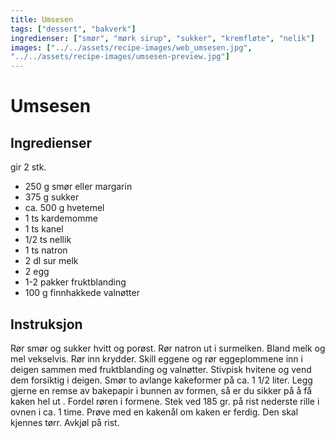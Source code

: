 ```yaml
---
title: Umsesen
tags: ["dessert", "bakverk"]
ingredienser: ["smør", "mørk sirup", "sukker", "kremfløte", "nelik"]
images: ["../../assets/recipe-images/web_umsesen.jpg",
"../../assets/recipe-images/umsesen-preview.jpg"]
---
```


# Umsesen

## Ingredienser

gir 2 stk.

- 250 g smør eller margarin
- 375 g sukker
- ca. 500 g hvetemel
- 1 ts kardemomme
- 1 ts kanel
- 1/2 ts nellik
- 1 ts natron
- 2 dl sur melk
- 2 egg
- 1-2 pakker fruktblanding
- 100 g finnhakkede valnøtter

## Instruksjon

Rør smør og sukker hvitt og porøst. Rør natron ut i surmelken. Bland melk og mel vekselvis. Rør inn krydder. Skill eggene og rør eggeplommene inn i deigen sammen med fruktblanding og valnøtter. Stivpisk hvitene og vend dem forsiktig i deigen. Smør to avlange kakeformer på ca. 1 1/2 liter. Legg gjerne en remse av bakepapir i bunnen av formen, så er du sikker på å få kaken hel ut . Fordel røren i formene. Stek ved 185 gr. på rist nederste rille i ovnen i ca. 1 time. Prøve med en kakenål om kaken er ferdig. Den skal kjennes tørr. Avkjøl på rist.
